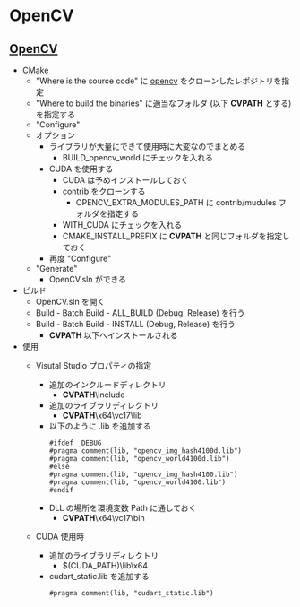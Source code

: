 # OpenCV

## [OpenCV](https://github.com/opencv/opencv)
- [CMake](https://cmake.org/)
    - "Where is the source code" に [opencv](https://github.com/opencv/opencv) をクローンしたレポジトリを指定
    - "Where to build the binaries" に適当なフォルダ (以下 **CVPATH** とする) を指定する
    - "Configure"
    - オプション
        - ライブラリが大量にできて使用時に大変なのでまとめる
            - BUILD_opencv_world にチェックを入れる
        - CUDA を使用する
            - CUDA は予めインストールしておく
            - [contrib](https://github.com/opencv/opencv_contrib) をクローンする
                - OPENCV_EXTRA_MODULES_PATH に contrib/mudules フォルダを指定する
            - WITH_CUDA にチェックを入れる
            - CMAKE_INSTALL_PREFIX に **CVPATH** と同じフォルダを指定しておく
        - 再度 "Configure"
    - "Generate"
        - OpenCV.sln ができる
- ビルド
    - OpenCV.sln を開く
    - Build - Batch Build - ALL_BUILD (Debug, Release) を行う
    - Build - Batch Build - INSTALL (Debug, Release) を行う
        - **CVPATH** 以下へインストールされる
- 使用
    - Visutal Studio プロパティの指定
        - 追加のインクルードディレクトリ
            - **CVPATH**\include
        - 追加のライブラリディレクトリ
            - **CVPATH**\x64\vc17\lib
        - 以下のように .lib を追加する
            ~~~
            #ifdef _DEBUG           
            #pragma comment(lib, "opencv_img_hash4100d.lib")
            #pragma comment(lib, "opencv_world4100d.lib")
            #else           
            #pragma comment(lib, "opencv_img_hash4100.lib")
            #pragma comment(lib, "opencv_world4100.lib")
            #endif
            ~~~
        - DLL の場所を環境変数 Path に通しておく
            - **CVPATH**\x64\vc17\bin

    - CUDA 使用時
        - 追加のライブラリディレクトリ
            - $(CUDA_PATH)\lib\x64
        - cudart_static.lib を追加する
            ~~~
            #pragma comment(lib, "cudart_static.lib")
            ~~~